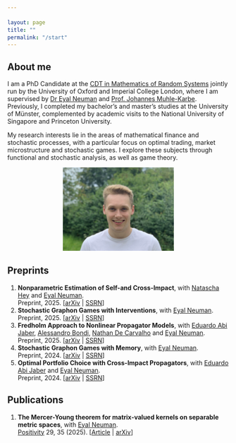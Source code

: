 ```yaml
---

layout: page
title: ""
permalink: "/start"
---
```


## About me
I am a PhD Candidate at the [CDT in Mathematics of Random Systems](https://www.randomsystems-cdt.ac.uk) jointly run by the University of Oxford and Imperial College London, where I am supervised by [Dr Eyal Neuman](https://eyaln13.wixsite.com/eyal-neuman) and [Prof. Johannes Muhle-Karbe](https://www.ma.imperial.ac.uk/~jmuhleka/). Previously, I completed my bachelor’s and master’s studies at the University of Münster, complemented by academic visits to the National University of Singapore and Princeton University.

My research interests lie in the areas of mathematical finance and stochastic processes, with a particular focus on optimal trading, market microstructure and stochastic games. I explore these subjects through functional and stochastic analysis, as well as game theory.

<div style="text-align:center;">
<img src="/assets/sturmius_tuschmann.jpg"  alt="" width="50%">
</div>

## Preprints

<ol>
  <li><b> Nonparametric Estimation of Self-and Cross-Impact</b>, with <a href="https://www.linkedin.com/in/natascha-yvonne-hey/">Natascha Hey</a> and <a href="https://eyaln13.wixsite.com/eyal-neuman">Eyal Neuman</a>.<br />
  Preprint, 2025. [<a href= "https://arxiv.org/abs/2510.06879">arXiv</a> | <a href= "https://papers.ssrn.com/sol3/papers.cfm?abstract_id=5516400">SSRN</a>]</li>
  <li><b> Stochastic Graphon Games with Interventions</b>, with <a href="https://eyaln13.wixsite.com/eyal-neuman">Eyal Neuman</a>.<br />
  Preprint, 2025. [<a href= "https://arxiv.org/abs/2507.00561">arXiv</a> | <a href= "https://papers.ssrn.com/sol3/papers.cfm?abstract_id=5332852">SSRN</a>]</li>
  <li><b> Fredholm Approach to Nonlinear Propagator Models</b>, with <a href="https://sites.google.com/view/abijabereduardo/">Eduardo Abi Jaber</a>, <a href="https://sites.google.com/view/alessandrobondi/home">Alessandro Bondi</a>, <a href="https://www.linkedin.com/in/nathan-de-carvalho-phd">Nathan De Carvalho</a> and <a href="https://eyaln13.wixsite.com/eyal-neuman">Eyal Neuman</a>.<br />
  Preprint, 2025. [<a href= "https://arxiv.org/abs/2503.04323">arXiv</a> | <a href= "https://papers.ssrn.com/sol3/papers.cfm?abstract_id=5167824">SSRN</a>]</li>
  <li><b> Stochastic Graphon Games with Memory</b>, with <a href="https://eyaln13.wixsite.com/eyal-neuman">Eyal Neuman</a>.<br />
  Preprint, 2024. [<a href= "https://arxiv.org/abs/2411.05896">arXiv</a> | <a href= "https://papers.ssrn.com/sol3/papers.cfm?abstract_id=5014424">SSRN</a>]</li>
  <li><b> Optimal Portfolio Choice with Cross-Impact Propagators</b>, with <a href="https://sites.google.com/view/abijabereduardo/">Eduardo Abi Jaber</a> and <a href="https://eyaln13.wixsite.com/eyal-neuman">Eyal Neuman</a>.<br />
  Preprint, 2024. [<a href= "https://arxiv.org/abs/2403.10273">arXiv</a> | <a href= "https://papers.ssrn.com/sol3/papers.cfm?abstract_id=4759758">SSRN</a>]</li>
  <!-- <li><b>Transversality and framed cobordism</b>.<br />
  Preprint, 2022. [<a href="https://arxiv.org/abs/2208.10579">arXiv</a>]</li> -->
</ol>

## Publications

<ol>
  <li><b> The Mercer-Young theorem for matrix-valued kernels on separable metric spaces</b>, with <a href="https://eyaln13.wixsite.com/eyal-neuman">Eyal Neuman</a>.<br />
  <a href= "https://link.springer.com/journal/11117">Positivity</a> 29, 35 (2025). [<a href= "https://doi.org/10.1007/s11117-025-01123-1">Article</a> | <a href= "http://arxiv.org/abs/2403.18368">arXiv</a>]</li>
</ol>


